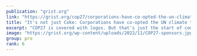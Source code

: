 ```yaml
---
publication: "grist.org"
link: "https://grist.org/cop27/corporations-have-co-opted-the-un-climate-talks-coca-col/"
title: "It's not just Coke: Corporations have co-opted the UN climate talks"
excerpt: "COP27 is covered with logos. But that's just the start of companies' influence."
image: "https://grist.org/wp-content/uploads/2022/11/COP27-sponsors.jpg"
group: pro
rank: 6
---
```

